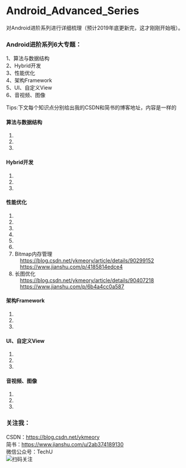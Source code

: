 # Android_Advanced_Series
对Android进阶系列进行详细梳理（预计2019年底更新完，这才刚刚开始哦）。

### Android进阶系列6大专题：</br>
1、算法与数据结构</br>
2、Hybrid开发</br>
3、性能优化</br>
4、架构Framework</br>
5、UI、自定义View</br>
6、音视频、图像</br>

Tips:下文每个知识点分别给出我的CSDN和简书的博客地址，内容是一样的</br>

#### 算法与数据结构
1. 
2.
3.

#### Hybrid开发
1. 
2.
3.

#### 性能优化
1. 
2.
3.
4.
5.
6.
7. Bitmap内存管理</br>
&emsp;https://blog.csdn.net/ykmeory/article/details/90299152</br>
&emsp;https://www.jianshu.com/p/4185814edce4
8. 长图优化</br>
&emsp;https://blog.csdn.net/ykmeory/article/details/90407218</br>
&emsp;https://www.jianshu.com/p/6b4a4cc0a587

#### 架构Framework
1. 
2.
3.

#### UI、自定义View
1. 
2.
3.

#### 音视频、图像
1. 
2.
3.

### 关注我：</br>
CSDN：https://blog.csdn.net/ykmeory</br>
简书：https://www.jianshu.com/u/2ab374189130</br>
微信公众号：TechU</br>
![](https://github.com/ykayyoo/Android_VIP_Series/blob/master/%E5%85%B3%E4%BA%8E%E6%88%91/Logo.png "扫码关注")</br>

